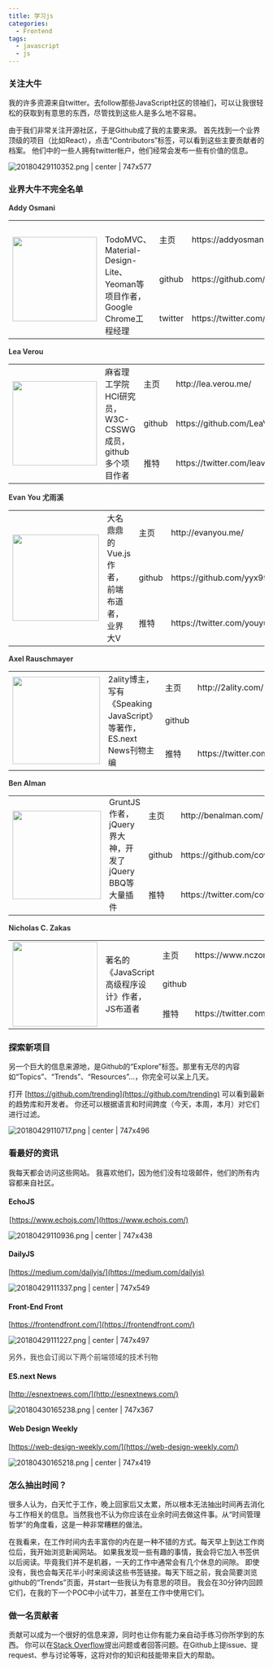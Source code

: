 ```yaml
---
title: 学习js
categories:
  - Frontend
tags:
  - javascript
  - js
---
```

### 关注大牛

我的许多资源来自twitter。去follow那些JavaScript社区的领袖们，可以让我很轻松的获取到有意思的东西，尽管找到这些人是多么地不容易。

由于我们非常关注开源社区，于是Github成了我的主要来源。 首先找到一个业界顶级的项目（比如React），点击“Contributors”标签，可以看到这些主要贡献者的档案。 他们中的一些人拥有twitter帐户，他们经常会发布一些有价值的信息。



![20180429110352.png | center | 747x577](https://user-gold-cdn.xitu.io/2018/5/2/163200b9ccb2dfac?w=2006&h=1550&f=png&s=384628 "")


### 业界大牛不完全名单

<span data-type="color" style="color: rgb(51, 51, 51);"><span data-type="background" style="background-color: rgb(255, 255, 255);"><strong>Addy Osmani</strong></span></span>

<div class="bi-table">
  <table>
    <colgroup>
      <col width="188px">
      <col width="188px">
      <col width="71px">
      <col width="299px">
    </colgroup>
    <tbody>
      <tr height="34px">
        <td rowspan="3" colspan="1">
          <div data-type="p">
            <div id="mbgeky" data-type="image" data-display="block" data-align="" data-src="https://user-gold-cdn.xitu.io/2018/5/2/163200b9f6868a69?w=400&h=400&f=jpeg&s=27735" data-width="166">
              <img src="https://user-gold-cdn.xitu.io/2018/5/2/163200b9f6868a69?w=400&h=400&f=jpeg&s=27735" width="166">
            </div>
          </div>
        </td>
        <td rowspan="3" colspan="1">
          <h4 id="9972lt" data-type="h">
            <a class="anchor" id="" href="#9972lt"></a>
          </h4>
          <div data-type="p">TodoMVC、Material-Design-Lite、Yeoman等项目作者，Google Chrome工程经理</div>
        </td>
        <td rowspan="1" colspan="1">
          <div data-type="p">主页</div>
        </td>
        <td rowspan="1" colspan="1">
          <div data-type="p">https://addyosmani.com/</div>
        </td>
      </tr>
      <tr height="34px">
        <td rowspan="1" colspan="1">
          <div data-type="p">github</div>
        </td>
        <td rowspan="1" colspan="1">
          <div data-type="p">https://github.com/addyosmani</div>
        </td>
      </tr>
      <tr height="34px">
        <td rowspan="1" colspan="1">
          <div data-type="p">twitter</div>
        </td>
        <td rowspan="1" colspan="1">
          <div data-type="p">https://twitter.com/addyosmani</div>
        </td>
      </tr>
    </tbody>
  </table>
</div>

<span data-type="color" style="color: rgb(51, 51, 51);"><span data-type="background" style="background-color: rgb(255, 255, 255);"><strong>Lea Verou</strong></span></span>

<div class="bi-table">
  <table>
    <colgroup>
      <col width="188px">
      <col width="188px">
      <col width="78px">
      <col width="294px">
    </colgroup>
    <tbody>
      <tr height="34px">
        <td rowspan="3" colspan="1">
          <div data-type="p">
            <div id="dchokd" data-type="image" data-display="block" data-align="" data-src="https://user-gold-cdn.xitu.io/2018/5/2/163200b8b4e775f5?w=300&h=300&f=png&s=11048" data-width="166">
              <img src="https://user-gold-cdn.xitu.io/2018/5/2/163200b8b4e775f5?w=300&h=300&f=png&s=11048" width="166">
            </div>
          </div>
        </td>
        <td rowspan="3" colspan="1">
          <div data-type="p"></div>
          <div data-type="p"></div>
          <div data-type="p">麻省理工学院HCI研究员， W3C-CSSWG成员，github多个项目作者</div>
        </td>
        <td rowspan="1" colspan="1">
          <div data-type="p">主页</div>
        </td>
        <td rowspan="1" colspan="1">
          <div data-type="p">http://lea.verou.me/</div>
        </td>
      </tr>
      <tr height="34px">
        <td rowspan="1" colspan="1">
          <div data-type="p">github</div>
        </td>
        <td rowspan="1" colspan="1">
          <div data-type="p">https://github.com/LeaVerou</div>
        </td>
      </tr>
      <tr height="34px">
        <td rowspan="1" colspan="1">
          <div data-type="p">推特</div>
        </td>
        <td rowspan="1" colspan="1">
          <div data-type="p">https://twitter.com/leaverou</div>
        </td>
      </tr>
    </tbody>
  </table>
</div>

<span data-type="color" style="color: rgb(51, 51, 51);"><span data-type="background" style="background-color: rgb(255, 255, 255);"><strong>Evan You 尤雨溪</strong></span></span>

<div class="bi-table">
  <table>
    <colgroup>
      <col width="191px">
      <col width="190px">
      <col width="80px">
      <col width="285px">
    </colgroup>
    <tbody>
      <tr height="34px">
        <td rowspan="3" colspan="1">
          <div data-type="p">
            <div id="bdxalk" data-type="image" data-display="block" data-align="" data-src="https://user-gold-cdn.xitu.io/2018/5/2/163200b8b5953ab3?w=460&h=460&f=jpeg&s=34245" data-width="170">
              <img src="https://user-gold-cdn.xitu.io/2018/5/2/163200b8b5953ab3?w=460&h=460&f=jpeg&s=34245" width="170">
            </div>
          </div>
        </td>
        <td rowspan="3" colspan="1">
          <div data-type="p"></div>
          <div data-type="p"></div>
          <div data-type="p">大名鼎鼎的Vue.js作者，前端布道者，业界大V</div>
        </td>
        <td rowspan="1" colspan="1">
          <div data-type="p">主页</div>
        </td>
        <td rowspan="1" colspan="1">
          <div data-type="p">http://evanyou.me/</div>
        </td>
      </tr>
      <tr height="34px">
        <td rowspan="1" colspan="1">
          <div data-type="p">github</div>
        </td>
        <td rowspan="1" colspan="1">
          <div data-type="p">https://github.com/yyx990803</div>
        </td>
      </tr>
      <tr height="34px">
        <td rowspan="1" colspan="1">
          <div data-type="p">推特</div>
        </td>
        <td rowspan="1" colspan="1">
          <div data-type="p">https://twitter.com/youyuxi</div>
        </td>
      </tr>
    </tbody>
  </table>
</div>

<span data-type="color" style="color: rgb(51, 51, 51);"><span data-type="background" style="background-color: rgb(255, 255, 255);"><strong>Axel Rauschmayer</strong></span></span>

<div class="bi-table">
  <table>
    <colgroup>
      <col width="194px">
      <col width="188px">
      <col width="77px">
      <col width="288px">
    </colgroup>
    <tbody>
      <tr height="34px">
        <td rowspan="3" colspan="1">
          <div data-type="p">
            <div id="592zgo" data-type="image" data-display="block" data-align="" data-src="https://user-gold-cdn.xitu.io/2018/5/2/163200b8b5453e4f?w=400&h=400&f=jpeg&s=21547" data-width="172">
              <img src="https://user-gold-cdn.xitu.io/2018/5/2/163200b8b5453e4f?w=400&h=400&f=jpeg&s=21547" width="172">
            </div>
          </div>
        </td>
        <td rowspan="3" colspan="1">
          <div data-type="p"></div>
          <div data-type="p"></div>
          <div data-type="p">2ality博主，写有《Speaking JavaScript》等著作，ES.next News刊物主编</div>
        </td>
        <td rowspan="1" colspan="1">
          <div data-type="p">主页</div>
        </td>
        <td rowspan="1" colspan="1">
          <div data-type="p">http://2ality.com/</div>
        </td>
      </tr>
      <tr height="34px">
        <td rowspan="1" colspan="1">
          <div data-type="p">github</div>
        </td>
        <td rowspan="1" colspan="1">
          <div data-type="p"></div>
        </td>
      </tr>
      <tr height="34px">
        <td rowspan="1" colspan="1">
          <div data-type="p">推特</div>
        </td>
        <td rowspan="1" colspan="1">
          <div data-type="p">https://twitter.com/rauschma</div>
        </td>
      </tr>
    </tbody>
  </table>
</div>

<span data-type="color" style="color: rgb(51, 51, 51);"><span data-type="background" style="background-color: rgb(255, 255, 255);"><strong>Ben Alman</strong></span></span>

<div class="bi-table">
  <table>
    <colgroup>
      <col width="195px">
      <col width="188px">
      <col width="86px">
      <col width="279px">
    </colgroup>
    <tbody>
      <tr height="34px">
        <td rowspan="3" colspan="1">
          <div data-type="p">
            <div id="ggg7gf" data-type="image" data-display="block" data-align="" data-src="https://user-gold-cdn.xitu.io/2018/5/2/163200b8b581891f?w=400&h=400&f=jpeg&s=26263" data-width="174">
              <img src="https://user-gold-cdn.xitu.io/2018/5/2/163200b8b581891f?w=400&h=400&f=jpeg&s=26263" width="174">
            </div>
          </div>
        </td>
        <td rowspan="3" colspan="1">
          <div data-type="p"></div>
          <div data-type="p"></div>
          <div data-type="p"></div>
          <div data-type="p">GruntJS作者，jQuery界大神，开发了jQuery BBQ等大量插件</div>
        </td>
        <td rowspan="1" colspan="1">
          <div data-type="p">主页</div>
        </td>
        <td rowspan="1" colspan="1">
          <div data-type="p">http://benalman.com/</div>
        </td>
      </tr>
      <tr height="34px">
        <td rowspan="1" colspan="1">
          <div data-type="p">github</div>
        </td>
        <td rowspan="1" colspan="1">
          <div data-type="p">https://github.com/cowboy</div>
        </td>
      </tr>
      <tr height="34px">
        <td rowspan="1" colspan="1">
          <div data-type="p">推特</div>
        </td>
        <td rowspan="1" colspan="1">
          <div data-type="p">https://twitter.com/cowboy</div>
        </td>
      </tr>
    </tbody>
  </table>
</div>

<span data-type="color" style="color: rgb(51, 51, 51);"><span data-type="background" style="background-color: rgb(255, 255, 255);"><strong>Nicholas C. Zakas</strong></span></span>

<div class="bi-table">
  <table>
    <colgroup>
      <col width="188px">
      <col width="188px">
      <col width="100px">
      <col width="272px">
    </colgroup>
    <tbody>
      <tr height="34px">
        <td rowspan="3" colspan="1">
          <div data-type="p">
            <div id="omr8pq" data-type="image" data-display="block" data-align="" data-src="https://user-gold-cdn.xitu.io/2018/5/2/163200b8e418ca7d?w=400&h=400&f=jpeg&s=15493" data-width="167">
              <img src="https://user-gold-cdn.xitu.io/2018/5/2/163200b8e418ca7d?w=400&h=400&f=jpeg&s=15493" width="167">
            </div>
          </div>
        </td>
        <td rowspan="3" colspan="1">
          <div data-type="p"></div>
          <div data-type="p"></div>
          <div data-type="p"></div>
          <div data-type="p">著名的《JavaScript高级程序设计》作者，JS布道者</div>
        </td>
        <td rowspan="1" colspan="1">
          <div data-type="p">主页</div>
        </td>
        <td rowspan="1" colspan="1">
          <div data-type="p">https://www.nczonline.net/</div>
        </td>
      </tr>
      <tr height="34px">
        <td rowspan="1" colspan="1">
          <div data-type="p">github</div>
        </td>
        <td rowspan="1" colspan="1">
          <div data-type="p"></div>
        </td>
      </tr>
      <tr height="34px">
        <td rowspan="1" colspan="1">
          <div data-type="p">推特</div>
        </td>
        <td rowspan="1" colspan="1">
          <div data-type="p">https://twitter.com/slicknet</div>
        </td>
      </tr>
    </tbody>
  </table>
</div>



### 探索新项目

另一个巨大的信息来源地，是Github的“Explore”标签。那里有无尽的内容如“Topics”、“Trends”、“Resources”...，你完全可以呆上几天。

打开 [https://github.com/trending](https://github.com/trending) 可以看到最新的趋势库和开发者。 你还可以根据语言和时间跨度（今天，本周，本月）对它们进行过滤。



![20180429110717.png | center | 747x496](https://user-gold-cdn.xitu.io/2018/5/2/163200b8f23ea13a?w=2084&h=1384&f=png&s=1157081 "")


### 看最好的资讯

我每天都会访问这些网站。 我喜欢他们，因为他们没有垃圾邮件，他们的所有内容都来自社区。

#### EchoJS
 [https://www.echojs.com/](https://www.echojs.com/)



![20180429110936.png | center | 747x438](https://user-gold-cdn.xitu.io/2018/5/2/163200b8e41bf3ae?w=2602&h=1524&f=png&s=467570 "")


#### DailyJS 
[https://medium.com/dailyjs/](https://medium.com/dailyjs)



![20180429111337.png | center | 747x549](https://user-gold-cdn.xitu.io/2018/5/2/163200b910c38556?w=2048&h=1506&f=png&s=1231490 "")



#### Front-End Front
[https://frontendfront.com/](https://frontendfront.com/)


![20180429111227.png | center | 747x497](https://user-gold-cdn.xitu.io/2018/5/2/163200b91114ee07?w=2062&h=1372&f=png&s=233201 "")


<span data-type="color" style="color: rgb(51, 51, 51);"><span data-type="background" style="background-color: rgb(255, 255, 255);">另外，我也会订阅以下两个前端领域的技术刊物</span></span>

#### ES.next News
[http://esnextnews.com/](http://esnextnews.com/)


![20180430165238.png | center | 747x367](https://user-gold-cdn.xitu.io/2018/5/2/163200b91f302a8f?w=1878&h=922&f=png&s=864003 "")



#### Web Design Weekly
[https://web-design-weekly.com/](https://web-design-weekly.com/)


![20180430165218.png | center | 747x419](https://user-gold-cdn.xitu.io/2018/5/2/163200b93740518f?w=2310&h=1296&f=png&s=460047 "")




### 怎么抽出时间？

很多人认为，白天忙于工作，晚上回家后又太累，所以根本无法抽出时间再去消化与工作相关的信息。当然我也不认为你应该在业余时间去做这件事。从“时间管理哲学”的角度看，这是一种非常糟糕的做法。 

在我看来，在工作时间内去丰富你的内在是一种不错的方式。每天早上到达工作岗位后，我开始浏览新闻网站。 如果我发现一些有趣的事情，我会将它加入书签供以后阅读。毕竟我们并不是机器，一天的工作中通常会有几个休息的间隙。 即使没有，我也会每天花半小时来阅读这些书签链接。每天下班之前，我会简要浏览github的“Trends”页面，并start一些我认为有意思的项目。 我会在30分钟内回顾它们，在我的下一个POC中小试牛刀，甚至在工作中使用它们。

### 做一名贡献者

贡献可以成为一个很好的信息来源，同时也让你有能力亲自动手练习你所学到的东西。
你可以在[Stack Overflow](https://stackoverflow.com/)提出问题或者回答问题。在Github上提issue、提request、参与讨论等等，这将对你的知识和技能带来巨大的帮助。